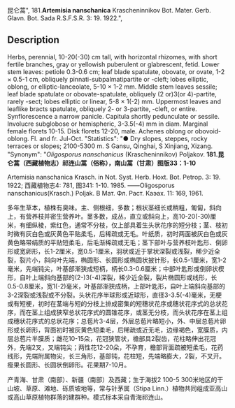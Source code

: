 昆仑蒿",
181.**Artemisia nanschanica** Krascheninnikov Bot. Mater. Gerb. Glavn. Bot. Sada R.S.F.S.R. 3: 19. 1922.",

## Description
Herbs, perennial, 10-20(-30) cm tall, with horizontal rhizomes, with short fertile branches, gray or yellowish puberulent or glabrescent, fetid. Lower stem leaves: petiole 0.3-0.6 cm; leaf blade spatulate, obovate, or ovate, 1-2 × 0.5-1 cm, obliquely pinnati-subpalmatipartite or -cleft; lobes elliptic, oblong, or elliptic-lanceolate, 5-10 × 1-2 mm. Middle stem leaves sessile; leaf blade spatulate or obovate-spatulate, obliquely (2 or)3(or 4)-partite, rarely -sect; lobes elliptic or linear, 5-8 × 1(-2) mm. Uppermost leaves and leaflike bracts spatulate, obliquely 2- or 3-partite, -cleft, or entire. Synflorescence a narrow panicle. Capitula shortly pedunculate or sessile. Involucre subglobose or hemispheric, 3-3.5(-4) mm in diam. Marginal female florets 10-15. Disk florets 12-20, male. Achenes oblong or obovoid-oblong. Fl. and fr. Jul-Oct.
  "Statistics": "● Dry slopes, steppes, rocky terraces or slopes; 2100-5300 m. S Gansu, Qinghai, S Xinjiang, Xizang.
  "Synonym": "*Oligosporus nanschanicus* (Krascheninnikov) Poljakov.
**181.昆仑蒿（西藏植物志）祁连山蒿（俗称），南山蒿（甘肃）图版33：1-10**

Artemisia nanschanica Krasch. in Not. Syst. Herb. Hoxt. Bot. Petrop. 3: 19. 1922; 西藏植物志4: 781, 图341: 1-10. 1985. ——Oligosporus nanschanicus(Krasch.) Poljak. В Мат. Фл. Раст. Каэах. 11: 169, 1961.

多年生草本，植株有臭味。主、侧根细，多数；根状茎细长或稍粗，匍匐，斜向上，有营养枝并密生营养叶。茎多数，成丛，直立或斜向上，高10-20(-30)厘米，有细纵棱，紫红色，通常不分枝，仅上部具着生头状花序的短分枝；茎、枝初时微有灰白色或灰黄色平贴柔毛，后稀疏或无毛。叶纸质，初时两面被灰白色或灰黄色略带绢质的平贴短柔毛，后毛渐稀疏或无毛；茎下部叶与营养枝叶匙形、倒卵形或宽卵形，长1-2厘米，宽0.5-1厘米，羽状或近于掌状深裂或浅裂，稀少近全裂，裂片小，斜向叶先端，椭圆形、长圆形或椭圆状披针形，长0.5-1厘米，宽1-2毫米，先端钝尖，叶基部渐狭成短柄，柄长0.3-0.6厘米；中部叶匙形或倒卵状楔形，自叶上端斜向基部的(2-)3(-4)深裂，稀少近全裂，裂片椭圆形或线形，长0.5-0.8厘米，宽1(-2)毫米，叶基部渐狭成柄，上部叶匙形，自叶上端斜向基部的3-2深裂或浅裂或不分裂。头状花序半球形或近球形，直径3-3.5(-4)毫米，无梗或有短梗，初时在茎端与短的分枝上排成密集的短穗状花序或穗状花序式的总状花序，而在茎上组成狭窄总状花序式的圆锥花序，或茎无分枝，而头状花序在茎上组成穗状花序式的总状花序；总苞片3-4层，外层总苞片略短小，外、中层总苞片卵形或长卵形，背面初时被灰黄色短柔毛，后稀疏或近无毛，边缘褐色，宽膜质，内层总苞片半膜质；雌花10-15朵，花冠狭管状，檐部具2裂齿，花柱略伸出花冠外，先端2叉，叉端钝尖；两性花12-20朵，不孕育，檐部背面疏被短柔毛，花药线形，先端附属物尖，长三角形，基部钝，花柱短，先端略膨大，2裂，不叉开。瘦果长圆形、长圆状倒卵形。花果期7-10月。

产青海、甘肃（南部）、新疆（南部）及西藏；生于海拔2 100-5 300米地区的干山坡、草原、滩地、砾质坡地等，常与针茅属（Stipa Linn.）植物共同组成亚高山或高山草原植物群落的建群种。模式标本采自青海祁连山。
